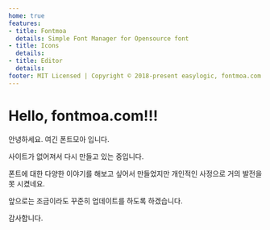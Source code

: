 ```yaml
---
home: true
features:
- title: Fontmoa
  details: Simple Font Manager for Opensource font 
- title: Icons
  details: 
- title: Editor
  details: 
footer: MIT Licensed | Copyright © 2018-present easylogic, fontmoa.com
---
```


# Hello, fontmoa.com!!! 

안녕하세요. 여긴 폰트모아 입니다. 

사이트가 없어져서 다시 만들고 있는 중입니다. 

폰트에 대한 다양한 이야기를 해보고 싶어서 만들었지만 개인적인 사정으로 거의 발전을 못 시켰네요. 

앞으로는 조금이라도 꾸준히 업데이트를 하도록 하겠습니다. 

감사합니다. 

